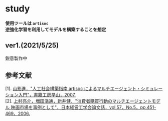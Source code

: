 # study

**使用ツールは `artisoc`**  
**逆強化学習を利用してモデルを構築することを想定**

## ver1.(2021/5/25)

鋭意製作中

## 参考文献

[1]. [山影進．"人工社会構築指南 artisoc によるマルチエージェント・シミュレーション入門"，書籍工房早山，2007.](https://www.kinokuniya.co.jp/f/dsg-01-9784886115034)  
[2]. [上村亮介，増田浩通，新井健．"消費者購買行動のマルチエージェントモデル 映画市場を事例として"，日本経営工学会論文誌，vol.57，No.5，pp.451-469，2006.](https://www.jstage.jst.go.jp/article/jima/57/5/57_KJ00005984238/_article/-char/ja/)  
